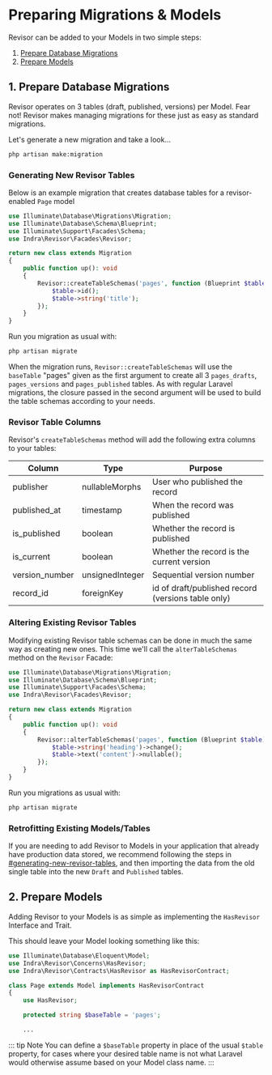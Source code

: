 # Preparing Migrations & Models

Revisor can be added to your Models in two simple steps:&#x20;

1. [Prepare Database Migrations](#_1-prepare-database-migrations)
2. [Prepare Models](#_2-prepare-models)

## 1. Prepare Database Migrations

Revisor operates on 3 tables (draft, published, versions) per Model. Fear not! Revisor makes managing migrations for
these just as easy as standard migrations.&#x20;

Let's generate a new migration and take a look...

```bash
php artisan make:migration
```

### Generating New Revisor Tables

Below is an example migration that creates database tables for a revisor-enabled `Page` model

```php
use Illuminate\Database\Migrations\Migration;
use Illuminate\Database\Schema\Blueprint;
use Illuminate\Support\Facades\Schema;
use Indra\Revisor\Facades\Revisor;

return new class extends Migration
{
    public function up(): void
    {
        Revisor::createTableSchemas('pages', function (Blueprint $table) {
            $table->id();
            $table->string('title');
        });  
    }
}
```

Run you migration as usual with:

```bash
php artisan migrate
```

When the migration runs, `Revisor::createTableSchemas` will use the `baseTable` "pages" given as the first argument to
create all 3 `pages_drafts`,
`pages_versions` and `pages_published` tables. As with regular Laravel migrations, the closure passed in the second
argument will be used to build the table schemas according to your needs.

### Revisor Table Columns

Revisor's `createTableSchemas` method will add the following extra columns to your tables:

| Column          | Type            | Purpose                                            |
|-----------------|-----------------|----------------------------------------------------|
| publisher       | nullableMorphs  | User who published the record                      |
| published\_at   | timestamp       | When the record was published                      |
| is\_published   | boolean         | Whether the record is published                    |
| is\_current     | boolean         | Whether the record is the current version          |
| version\_number | unsignedInteger | Sequential version number                          |
| record\_id      | foreignKey      | id of draft/published record (versions table only) |

### Altering Existing Revisor Tables

Modifying existing Revisor table schemas can be done in much the same way as creating new ones. This time we'll call
the `alterTableSchemas` method on the `Revisor` Facade:

```php
use Illuminate\Database\Migrations\Migration;
use Illuminate\Database\Schema\Blueprint;
use Illuminate\Support\Facades\Schema;
use Indra\Revisor\Facades\Revisor;

return new class extends Migration
{
    public function up(): void
    {
        Revisor::alterTableSchemas('pages', function (Blueprint $table) {
            $table->string('heading')->change();
            $table->text('content')->nullable();
        });  
    }
}
```

Run you migrations as usual with:

```bash
php artisan migrate
```

### Retrofitting Existing Models/Tables

If you are needing to add Revisor to Models in your application that already have production data stored, we recommend
following the steps in [#generating-new-revisor-tables](preparing-your-models#generating-new-revisor-tables "mention"),
and then
importing the data from the old single table into the new `Draft` and `Published` tables.

## 2. Prepare Models

Adding Revisor to your Models is as simple as implementing the `HasRevisor` Interface and Trait.

This should leave your Model looking something like this:

```php
use Illuminate\Database\Eloquent\Model;
use Indra\Revisor\Concerns\HasRevisor;
use Indra\Revisor\Contracts\HasRevisor as HasRevisorContract;

class Page extends Model implements HasRevisorContract
{
    use HasRevisor;

    protected string $baseTable = 'pages';

    ...
```

::: tip Note
You can define a `$baseTable` property in place of the usual `$table` property, for
cases where your desired table name is not what Laravel would otherwise assume based on your Model class name.
:::
